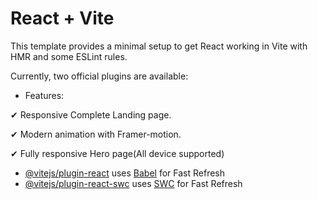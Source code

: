 # React + Vite

This template provides a minimal setup to get React working in Vite with HMR and some ESLint rules.

Currently, two official plugins are available:

* Features:

✔ Responsive Complete Landing page.

✔ Modern animation with Framer-motion.

✔ Fully responsive Hero page(All device supported)

- [@vitejs/plugin-react](https://github.com/vitejs/vite-plugin-react/blob/main/packages/plugin-react/README.md) uses [Babel](https://babeljs.io/) for Fast Refresh
- [@vitejs/plugin-react-swc](https://github.com/vitejs/vite-plugin-react-swc) uses [SWC](https://swc.rs/) for Fast Refresh
